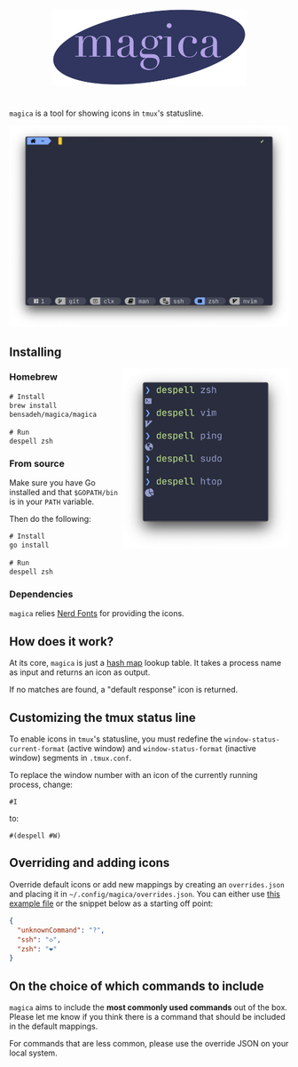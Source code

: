 <p align="center">
  <img src="assets/magica.png" width="350" />
</p>

#

`magica` is a tool for showing icons in `tmux`'s statusline. 

<p align="center">
  <img src="assets/example2.png" width="700" />
</p>

## Installing

<img align="right" width="300" src="assets/example3.png" alt="Screenshot">

### Homebrew

```console
# Install
brew install bensadeh/magica/magica

# Run
despell zsh
```

### From source

Make sure you have Go installed and that `$GOPATH/bin` is in your `PATH` variable.

Then do the following: 

```console
# Install
go install

# Run
despell zsh
```

### Dependencies

`magica` relies [Nerd Fonts](https://www.nerdfonts.com) for providing the icons.

## How does it work?

At its core, `magica` is just a [hash map](https://en.wikipedia.org/wiki/Hash_table) lookup table. It takes a 
process name as input and returns an icon as output. 

If no matches are found, a "default response" icon is returned.

## Customizing the tmux status line

To enable icons in `tmux`'s statusline, you must redefine the `window-status-current-format` (active window) and 
`window-status-format` (inactive window) segments in `.tmux.conf`.

To replace the window number with an icon of the currently running process, change:
```
#I
```
to:

```
#(despell #W)
```
## Overriding and adding icons

Override default icons or add new mappings by creating an `overrides.json` and placing it in
`~/.config/magica/overrides.json`. You can either use [this example file](/example) or the snippet 
below as a starting off point:

```json
{
  "unknownCommand": "?",
  "ssh": "◇",
  "zsh": "❤"
}
```


## On the choice of which commands to include

`magica` aims to include the **most commonly used commands** out of the box. Please let me know if 
you think there is a command that should be included in the default mappings.

For commands that are less common, please use the override JSON on your local system. 
